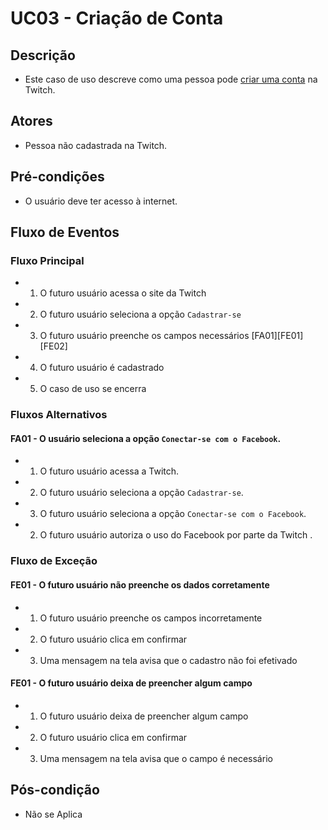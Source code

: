 # UC03 - Criação de Conta

## Descrição
* Este caso de uso descreve como uma pessoa pode [criar uma conta](Criar-Conta) na Twitch.

## Atores
* Pessoa não cadastrada na Twitch.

## Pré-condições
* O usuário deve ter acesso à internet.

## Fluxo de Eventos
### Fluxo Principal
* 1. O futuro usuário acessa o site da Twitch 
* 2. O futuro usuário seleciona a opção ```Cadastrar-se``` 
* 3. O futuro usuário preenche os campos necessários [FA01][FE01][FE02]
* 4. O futuro usuário é cadastrado
* 5. O caso de uso se encerra

### Fluxos Alternativos
#### FA01 - O usuário seleciona a opção ```Conectar-se com o Facebook```.
* 1. O futuro usuário acessa a Twitch.
* 2. O futuro usuário seleciona a opção ```Cadastrar-se```.
* 3. O futuro usuário seleciona a opção ```Conectar-se com o Facebook```. 
* 2. O futuro usuário autoriza o uso do Facebook por parte da Twitch .

### Fluxo de Exceção
#### FE01 - O futuro usuário não preenche os dados corretamente
* 1. O futuro usuário preenche os campos incorretamente
* 2. O futuro usuário clica em confirmar
* 3. Uma mensagem na tela avisa que o cadastro não foi efetivado

#### FE01 - O futuro usuário deixa de preencher algum campo
* 1. O futuro usuário deixa de preencher algum campo
* 2. O futuro usuário clica em confirmar
* 3. Uma mensagem na tela avisa que o campo é necessário


## Pós-condição
* Não se Aplica